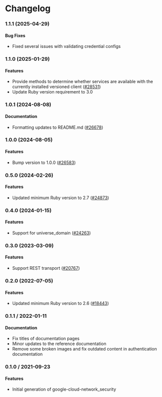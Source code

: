 # Changelog

### 1.1.1 (2025-04-29)

#### Bug Fixes

* Fixed several issues with validating credential configs 

### 1.1.0 (2025-01-29)

#### Features

* Provide methods to determine whether services are available with the currently installed versioned client ([#28531](https://github.com/googleapis/google-cloud-ruby/issues/28531)) 
* Update Ruby version requirement to 3.0 

### 1.0.1 (2024-08-08)

#### Documentation

* Formatting updates to README.md ([#26678](https://github.com/googleapis/google-cloud-ruby/issues/26678)) 

### 1.0.0 (2024-08-05)

#### Features

* Bump version to 1.0.0 ([#26583](https://github.com/googleapis/google-cloud-ruby/issues/26583)) 

### 0.5.0 (2024-02-26)

#### Features

* Updated minimum Ruby version to 2.7 ([#24873](https://github.com/googleapis/google-cloud-ruby/issues/24873)) 

### 0.4.0 (2024-01-15)

#### Features

* Support for universe_domain ([#24263](https://github.com/googleapis/google-cloud-ruby/issues/24263)) 

### 0.3.0 (2023-03-09)

#### Features

* Support REST transport ([#20767](https://github.com/googleapis/google-cloud-ruby/issues/20767)) 

### 0.2.0 (2022-07-05)

#### Features

* Updated minimum Ruby version to 2.6 ([#18443](https://github.com/googleapis/google-cloud-ruby/issues/18443)) 

### 0.1.1 / 2022-01-11

#### Documentation

* Fix titles of documentation pages
* Minor updates to the reference documentation
* Remove some broken images and fix outdated content in authentication documentation

### 0.1.0 / 2021-09-23

#### Features

* Initial generation of google-cloud-network_security

